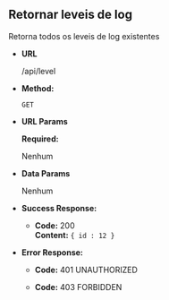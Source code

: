 **Retornar leveis de log**
----
  Retorna todos os leveis de log existentes

* **URL**

  	/api/level

* **Method:**

	`GET`
  
*  **URL Params**

	**Required:**
 
   	Nenhum

* **Data Params**

   	Nenhum

* **Success Response:**

  * **Code:** 200 <br />
    **Content:** `{ id : 12 }`
 
* **Error Response:**

  * **Code:** 401 UNAUTHORIZED <br />  
  
  * **Code:** 403 FORBIDDEN <br />